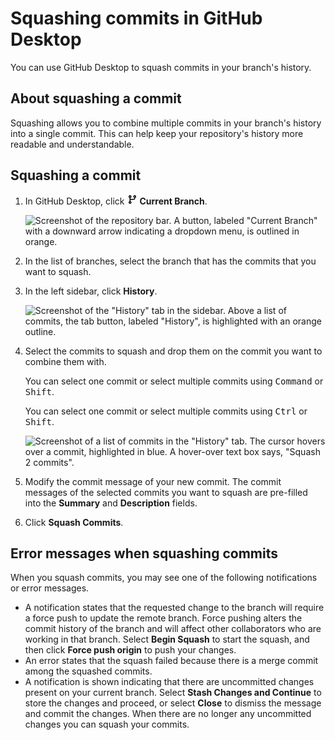 # Squashing commits in GitHub Desktop

You can use GitHub Desktop to squash commits in your branch's history.

## About squashing a commit

Squashing allows you to combine multiple commits in your branch's history into a single commit. This can help keep your repository's history more readable and understandable.

## Squashing a commit

1. In GitHub Desktop, click <svg version="1.1" width="16" height="16" viewBox="0 0 16 16" class="octicon octicon-git-branch" aria-hidden="true"><path d="M9.5 3.25a2.25 2.25 0 1 1 3 2.122V6A2.5 2.5 0 0 1 10 8.5H6a1 1 0 0 0-1 1v1.128a2.251 2.251 0 1 1-1.5 0V5.372a2.25 2.25 0 1 1 1.5 0v1.836A2.493 2.493 0 0 1 6 7h4a1 1 0 0 0 1-1v-.628A2.25 2.25 0 0 1 9.5 3.25Zm-6 0a.75.75 0 1 0 1.5 0 .75.75 0 0 0-1.5 0Zm8.25-.75a.75.75 0 1 0 0 1.5.75.75 0 0 0 0-1.5ZM4.25 12a.75.75 0 1 0 0 1.5.75.75 0 0 0 0-1.5Z"></path></svg> **Current Branch**.

   ![Screenshot of the repository bar. A button, labeled "Current Branch" with a downward arrow indicating a dropdown menu, is outlined in orange.](/assets/images/help/desktop/current-branch-menu.png)
1. In the list of branches, select the branch that has the commits that you want to squash.
1. In the left sidebar, click **History**.

   ![Screenshot of the "History" tab in the sidebar. Above a list of commits, the tab button, labeled "History", is highlighted with an orange outline.](/assets/images/help/desktop/history-tab-in-commit-sidebar.png)
1. Select the commits to squash and drop them on the commit you want to combine them with.

   <div class="ghd-tool mac">

   You can select one commit or select multiple commits using <kbd>Command</kbd> or <kbd>Shift</kbd>.

   </div>

   <div class="ghd-tool windows">

   You can select one commit or select multiple commits using <kbd>Ctrl</kbd> or <kbd>Shift</kbd>.

   </div>

   ![Screenshot of a list of commits in the "History" tab. The cursor hovers over a commit, highlighted in blue. A hover-over text box says, "Squash 2 commits".](/assets/images/help/desktop/squash-drag-and-drop.png)

1. Modify the commit message of your new commit. The commit messages of the selected commits you want to squash are pre-filled into the **Summary** and **Description** fields.
1. Click **Squash Commits**.

## Error messages when squashing commits

When you squash commits, you may see one of the following notifications or error messages.

- A notification states that the requested change to the branch will require a force push to update the remote branch. Force pushing alters the commit history of the branch and will affect other collaborators who are working in that branch.  Select **Begin Squash** to start the squash, and then click **Force push origin** to push your changes.
- An error states that the squash failed because there is a merge commit among the squashed commits.
- A notification is shown indicating that there are uncommitted changes present on your current branch. Select **Stash Changes and Continue** to store the changes and proceed, or select **Close** to dismiss the message and commit the changes. When there are no longer any uncommitted changes you can squash your commits.

